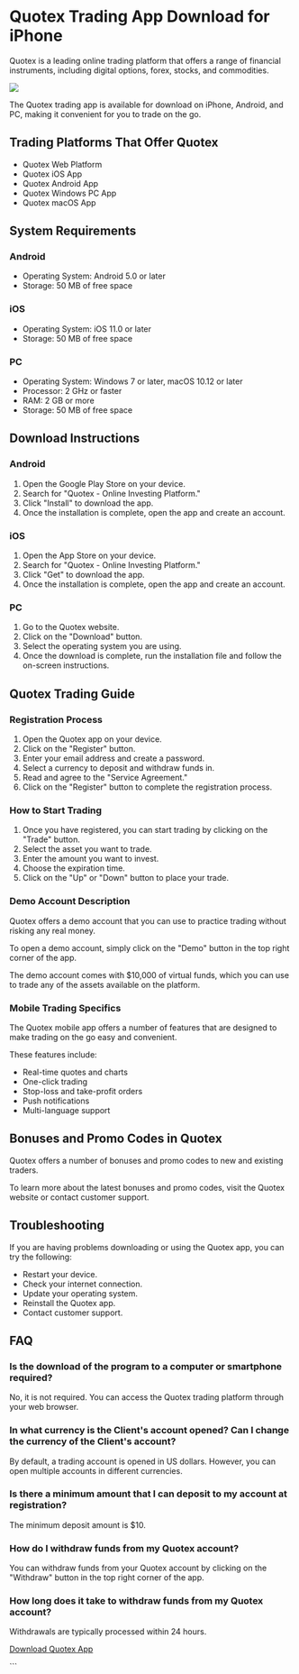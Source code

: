 # Quotex Trading App Download for iPhone

Quotex is a leading online trading platform that offers a range of
financial instruments, including digital options, forex, stocks, and
commodities.

[![](https://static.quotex.io/files/5_en/300_250.jpg)](https://traff.sbs/brokerqxsignupf)

The Quotex trading app is available for download on iPhone, Android, and
PC, making it convenient for you to trade on the go.

## Trading Platforms That Offer Quotex

-   Quotex Web Platform
-   Quotex iOS App
-   Quotex Android App
-   Quotex Windows PC App
-   Quotex macOS App

## System Requirements

### Android

-   Operating System: Android 5.0 or later
-   Storage: 50 MB of free space

### iOS

-   Operating System: iOS 11.0 or later
-   Storage: 50 MB of free space

### PC

-   Operating System: Windows 7 or later, macOS 10.12 or later
-   Processor: 2 GHz or faster
-   RAM: 2 GB or more
-   Storage: 50 MB of free space

## Download Instructions

### Android

1.  Open the Google Play Store on your device.
2.  Search for "Quotex - Online Investing Platform."
3.  Click "Install" to download the app.
4.  Once the installation is complete, open the app and create an
    account.

### iOS

1.  Open the App Store on your device.
2.  Search for "Quotex - Online Investing Platform."
3.  Click "Get" to download the app.
4.  Once the installation is complete, open the app and create an
    account.

### PC

1.  Go to the Quotex website.
2.  Click on the "Download" button.
3.  Select the operating system you are using.
4.  Once the download is complete, run the installation file and follow
    the on-screen instructions.

## Quotex Trading Guide

### Registration Process

1.  Open the Quotex app on your device.
2.  Click on the "Register" button.
3.  Enter your email address and create a password.
4.  Select a currency to deposit and withdraw funds in.
5.  Read and agree to the "Service Agreement."
6.  Click on the "Register" button to complete the registration
    process.

### How to Start Trading

1.  Once you have registered, you can start trading by clicking on the
    "Trade" button.
2.  Select the asset you want to trade.
3.  Enter the amount you want to invest.
4.  Choose the expiration time.
5.  Click on the "Up" or "Down" button to place your trade.

### Demo Account Description

Quotex offers a demo account that you can use to practice trading
without risking any real money.

To open a demo account, simply click on the "Demo" button in the
top right corner of the app.

The demo account comes with \$10,000 of virtual funds, which you can use
to trade any of the assets available on the platform.

### Mobile Trading Specifics

The Quotex mobile app offers a number of features that are designed to
make trading on the go easy and convenient.

These features include:

-   Real-time quotes and charts
-   One-click trading
-   Stop-loss and take-profit orders
-   Push notifications
-   Multi-language support

## Bonuses and Promo Codes in Quotex

Quotex offers a number of bonuses and promo codes to new and existing
traders.

To learn more about the latest bonuses and promo codes, visit the Quotex
website or contact customer support.

## Troubleshooting

If you are having problems downloading or using the Quotex app, you can
try the following:

-   Restart your device.
-   Check your internet connection.
-   Update your operating system.
-   Reinstall the Quotex app.
-   Contact customer support.

## FAQ

### Is the download of the program to a computer or smartphone required?

No, it is not required. You can access the Quotex trading platform
through your web browser.

### In what currency is the Client\'s account opened? Can I change the currency of the Client\'s account?

By default, a trading account is opened in US dollars. However, you can
open multiple accounts in different currencies.

### Is there a minimum amount that I can deposit to my account at registration?

The minimum deposit amount is \$10.

### How do I withdraw funds from my Quotex account?

You can withdraw funds from your Quotex account by clicking on the
"Withdraw" button in the top right corner of the app.

### How long does it take to withdraw funds from my Quotex account?

Withdrawals are typically processed within 24 hours.

[Download Quotex App](\%22https://traff.sbs/quotexonelink\%22)

\`\`\`

